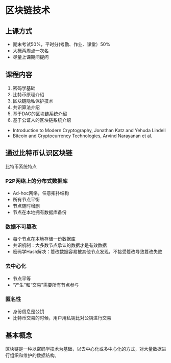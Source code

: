 # 区块链技术
## 上课方式
- 期末考试50%，平时分(考勤、作业、课堂）50%
- 大概两周点一次名
- 尽量上课期间提问
## 课程内容
1. 密码学基础
1. 比特币原理介绍
1. 区块链隐私保护技术
1. 共识算法介绍
1. 基于DAG的区块链系统介绍
1. 基于公证人的区块链系统介绍

- Introduction to Modern Cryptography, Jonathan Katz and Yehuda Lindell
- Bitcoin and Cryptocurrency Technologies, Arvind Narayanan et al.
## 通过比特币认识区块链
比特币系统特点
### P2P网络上的分布式数据库
- Ad-hoc网络，任意拓扑结构
- 所有节点平衡
- 节点随时增删
- 节点在本地拥有数据库备份
### 数据不可篡改
- 每个节点在本地存储一份数据库
- 共识机制：大多数节点承认的数据才是有效数据
- 密码学Hash解决：篡改数据容易被其他节点发现，不接受篡改导致篡改失败
### 去中心化
- 节点平等
- “产生”和“交易”需要所有节点参与
### 匿名性
- 身份信息是公钥
- 比特币交易的时候，用户用私钥比对公钥进行交易
## 基本概念
区块链是一种以密码学技术为基础，以去中心化或多中心化的方式，对大量数据进行组织和维护的数据结构。